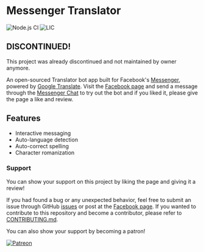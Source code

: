 
# Messenger Translator
![Node.js CI](https://github.com/eidoriantan/messenger-translator/actions/workflows/nodejs.yml/badge.svg)
![LIC](https://img.shields.io/github/license/eidoriantan/messenger-translator)

## DISCONTINUED!
This project was already discontinued and not maintained by owner anymore.

An open-sourced Translator bot app built for Facebook's [Messenger], powered by
[Google Translate]. Visit the [Facebook page] and send a message through the
[Messenger Chat] to try out the bot and if you liked it, please give the page
a like and review.

## Features
* Interactive messaging
* Auto-language detection
* Auto-correct spelling
* Character romanization

### Support
You can show your support on this project by liking the page and giving it a
review!

If you had found a bug or any unexpected behavior, feel free to submit an issue
through GitHub [issues] or post at the [Facebook page]. If you wanted to
contribute to this repository and become a contributor, please refer to
[CONTRIBUTING.md](CONTRIBUTING.md).

You can also show your support by becoming a patron!

[![Patreon][Patron image]][donate]

[issues]: https://github.com/eidoriantan/messenger-translator/issues
[donate]: https://www.patreon.com/eidoriantan

[Patron image]: https://c5.patreon.com/external/logo/become_a_patron_button.png

[Facebook page]: https://facebook.com/msgr.translator
[Messenger Chat]: https://messenger.com/msgr.translator
[Messenger]: https://messenger.com
[Google Translate]: https://translate.google.com
